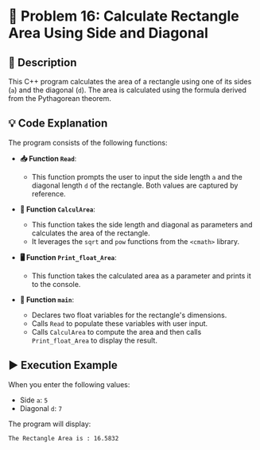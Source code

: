 # 📏 Problem 16: Calculate Rectangle Area Using Side and Diagonal

## 📜 Description
This C++ program calculates the area of a rectangle using one of its sides (`a`) and the diagonal (`d`). The area is calculated using the formula derived from the Pythagorean theorem. 

## 💡 Code Explanation

The program consists of the following functions:

- **📥 Function `Read`**:
  - This function prompts the user to input the side length `a` and the diagonal length `d` of the rectangle. Both values are captured by reference.

- **📐 Function `CalculArea`**:
  - This function takes the side length and diagonal as parameters and calculates the area of the rectangle. 
  - It leverages the `sqrt` and `pow` functions from the `<cmath>` library.

- **🖥️ Function `Print_float_Area`**:
  - This function takes the calculated area as a parameter and prints it to the console.

- **📅 Function `main`**:
  - Declares two float variables for the rectangle's dimensions.
  - Calls `Read` to populate these variables with user input.
  - Calls `CalculArea` to compute the area and then calls `Print_float_Area` to display the result.

## ▶️ Execution Example
When you enter the following values:
- Side `a`: `5`
- Diagonal `d`: `7`

The program will display:
```plaintext
The Rectangle Area is : 16.5832

